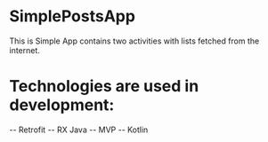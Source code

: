 # SimplePostsApp
This is Simple App contains two activities with lists fetched from the internet.
# Technologies are used in development:
-- Retrofit
-- RX Java
-- MVP
-- Kotlin

